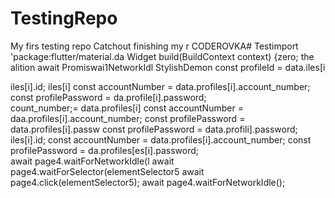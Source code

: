 # TestingRepo
My firs testing repo
Catchout
finishing my r
CODEROVKA# Testimport 'package:flutter/material.da
  Widget build(BuildContext context) {zero; the alition
                            await Promiswai1NetworkIdl
StylishDemon        const profileId = data.iles[i      

iles[i].id;
iles[i]
        const accountNumber = data.profiles[i].account_number;
        const profilePassword = da.profile[i].password;   
count_number;= data.profiles[i]
        const accountNumber = daa.profiles[i].account_number;
        const profilePassword = data.profiles[i].passw
        const profilePassword = data.profili].password;
iles[i].id;
        const accountNumber = data.profiles[i].account_number;
        const profilePassword = da.profiles[es[i].password;        
                        await page4.waitForNetworkIdle(l
                        await page4.waitForSelector(elementSelector5
                        await page4.click(elementSelector5);
                        await page4.waitForNetworkIdle();
